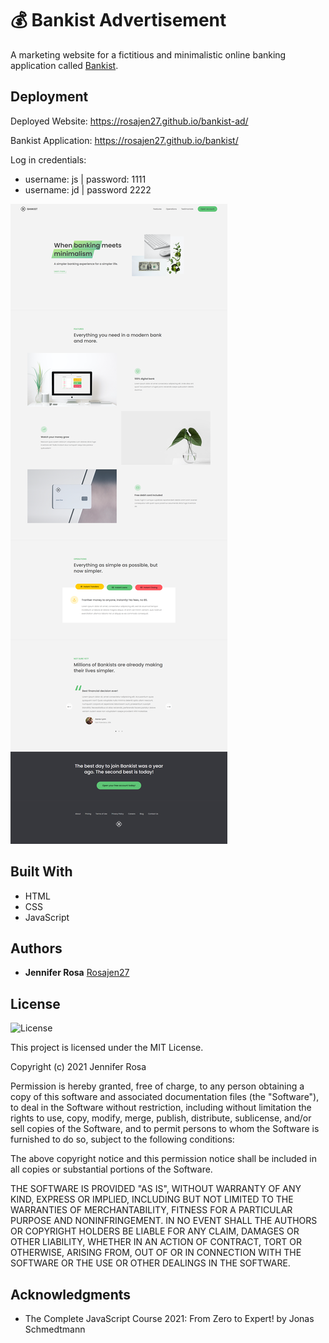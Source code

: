 # 💰 Bankist Advertisement

A marketing website for a fictitious and minimalistic online banking application called <a href="https://github.com/rosajen27/bankist">Bankist</a>.


## Deployment

Deployed Website: https://rosajen27.github.io/bankist-ad/


Bankist Application: https://rosajen27.github.io/bankist/


Log in credentials:

- username: js | password: 1111
- username: jd | password 2222

![demo](./assets/img/demo.png)



## Built With

  * HTML
  * CSS
  * JavaScript

## Authors

  - **Jennifer Rosa**
    [Rosajen27](https://rosajen27.github.io/)


## License

![License](https://img.shields.io/badge/license-MIT%20License-blue.svg)

This project is licensed under the MIT License.

Copyright (c) 2021 Jennifer Rosa

Permission is hereby granted, free of charge, to any person obtaining a copy
of this software and associated documentation files (the "Software"), to deal
in the Software without restriction, including without limitation the rights
to use, copy, modify, merge, publish, distribute, sublicense, and/or sell
copies of the Software, and to permit persons to whom the Software is
furnished to do so, subject to the following conditions:

The above copyright notice and this permission notice shall be included in all
copies or substantial portions of the Software.

THE SOFTWARE IS PROVIDED "AS IS", WITHOUT WARRANTY OF ANY KIND, EXPRESS OR
IMPLIED, INCLUDING BUT NOT LIMITED TO THE WARRANTIES OF MERCHANTABILITY,
FITNESS FOR A PARTICULAR PURPOSE AND NONINFRINGEMENT. IN NO EVENT SHALL THE
AUTHORS OR COPYRIGHT HOLDERS BE LIABLE FOR ANY CLAIM, DAMAGES OR OTHER
LIABILITY, WHETHER IN AN ACTION OF CONTRACT, TORT OR OTHERWISE, ARISING FROM,
OUT OF OR IN CONNECTION WITH THE SOFTWARE OR THE USE OR OTHER DEALINGS IN THE
SOFTWARE.

## Acknowledgments

  * The Complete JavaScript Course 2021: From Zero to Expert! by Jonas Schmedtmann
